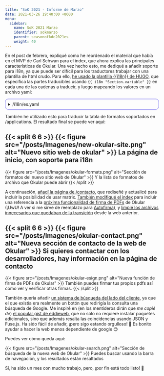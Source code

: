```yaml
---
title: "SoK 2021 - Informe de Marzo"
date: 2021-03-26 19:40:00 +0600
menu:
  sidebar:
    name: SoK 2021 Marzo
    identifier: sokmarzo
    parent: seasonofkde2021es
    weight: 40
---
```


En el post de febrero, expliqué como he reordenado el material que había en el MVP de Carl Schwan para el index, que ahora explica las principales características de Okular. Una vez hecho esto, me dediqué a añadir soporte para i18n, ya que puede ser difícil para los traductores trabajar con una plantilla de html crudo. Para ello, [he usado la plantilla {{i18n}} de HUGO](https://invent.kde.org/carlschwan/okular-kde-org/-/commit/a042f38d0fe1d781860a0056721e66349393b997), que especifica las partes traducibles usando `{{ i18n "Section.variable" }}` en cada una de las cadenas a traducir, y luego mapeando los valores en un archivo yaml:

<details>
<summary>/i18n/es.yaml</summary>
{{< highlight yaml >}}
#Nombre de la sección traducible.
Section.variable:
    other: "Traducción al inglés de 'variable'"
Section.othervariable::
    other: "Traducción al inglés para 'othervariable'"
Section.yetanothervariable::
    other: "Traducción al inglés para 'yetanothervariable'"
{{< /highlight >}}
</details>

También he utilizado esto para traducir la tabla de formatos soportados en /applications. El resultado final se puede ver aquí:

{{< split 6 6 >}}
{{< figure src="/posts/Imagenes/new-okular-site.png" alt="Nuevo sitio web de okular" >}}
La página de inicio, con soporte para i18n
---
{{< figure src="/posts/Imagenes/okular-formats.png" alt="Sección de formatos del nuevo sitio web de Okular" >}}
Y la lista de formatos de archivo que Okular puede abrir
{{< /split >}}

A continuación, [añadí la página de /contacto](https://invent.kde.org/carlschwan/okular-kde-org/-/commit/0e7989a171c36f2d7d0b32332a43a490a27ccf59), que rediseñé y actualicé para incluir la posibilidad de usar matrix. [También modifiqué el index](https://invent.kde.org/carlschwan/okular-kde-org/-/commit/1795c0da36113ee0219a69d66bfce1595218f94c) para incluir una referencia a la [próxima funcionalidad de firma de PDFs](https://invent.kde.org/graphics/okular/-/merge_requests/296) de Okular (¡UwU! A ver si me sirve de reemplazo para [Autofirma](https://github.com/ctt-gob-es/clienteafirma)), y [limpié los archivos innecesarios que quedaban de la transición](https://invent.kde.org/carlschwan/okular-kde-org/-/commit/9cab0470f744252ecff9ef9721f71de084167dfb) desde la web anterior.

{{< split 6 6 >}}
{{< figure src="/posts/Imagenes/okular-contact.png" alt="Nueva sección de contacto de la web de Okular" >}}
Si quieres contactar con los desarrolladores, hay información en la página de contacto
---
{{< figure src="/posts/Imagenes/okular-esign.png" alt="Nueva función de firma de PDFs de Okular" >}}
También puedes firmar tus propios pdfs así como ver y verificar otras firmas.
{{< /split >}}

También quería añadir [un sistema de búsqueda del lado del cliente](https://invent.kde.org/carlschwan/okular-kde-org/-/commit/05ce2a78d2b77d4e4e4e19e64a7e3601856095bf), ya que el que existía era realmente un botón que redirigía la consulta una búsqueda de Google. Me inspiré en (en los mentideros dirán que *me copié de*) [el popular gist de eddieweb](https://gist.github.com/eddiewebb/735feb48f50f0ddd65ae5606a1cb41ae), que no sólo no requiere instalar paquetes adicionales, sino que además resalta las coincidencias usando JSON y Fuse.js. Ha sido fácil de añadir, ¡pero sigo estando orgulloso! 🤩 Es bonito ayudar a hacer la web menos dependiente de google 😊 

Puedes ver cómo queda aquí:

{{< figure src="/posts/Imagenes/okular-search.png" alt="Sección de búsqueda de la nueva web de Okular" >}}
Puedes buscar usando la barra de navegación, y los resultados están resaltados

Sí, ha sido un mes con mucho trabajo, pero, ¡por fin está todo listo! 🥳

<style>
details {
    border: 1px solid #5850ec;
    border-radius: 10px;
    padding: .5rem .5rem 0;
}

summary {
    margin: -.5rem -.5rem 0;
    padding: .5rem;
}

summary:hover {
    font-weight: bold;
}

details[open] {
    padding: .5rem;
}

details[open] summary {
    border-bottom: 1px solid #aaa;
    margin-bottom: .5rem;
    font-weight: bold;
}
</style>
